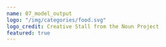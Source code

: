 ```yaml
---
name: 07_model_output
logo: "/img/categories/food.svg"
logo_credit: Creative Stall from the Noun Project
featured: true
---
```


